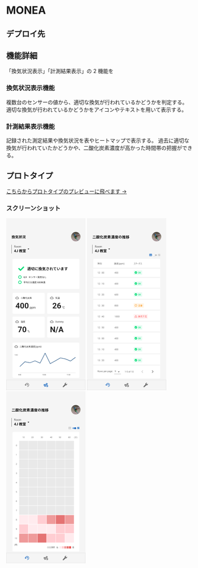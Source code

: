 # MONEA

## デプロイ先



## 機能詳細

「換気状況表示」「計測結果表示」の 2 機能を

### 換気状況表示機能

複数台のセンサーの値から、適切な換気が行われているかどうかを判定する。  
適切な換気が行われているかどうかをアイコンやテキストを用いて表示する。

### 計測結果表示機能

記録された測定結果や換気状況を表やヒートマップで表示する。
過去に適切な換気が行われていたかどうかや、二酸化炭素濃度が高かった時間帯の把握ができる。

## プロトタイプ

[こちらからプロトタイプのプレビューに飛べます →](https://xd.adobe.com/view/ce2010f8-0322-4eba-a73f-2e6f13874972-9b73/)

### スクリーンショット

<img src="https://github.com/datt16/MONEA/blob/Images/docs/Images/prototypes/2021-10-03%20(2).png" alt="ホーム画面" style="zoom:50%;"/>

<img src="https://github.com/datt16/MONEA/blob/Images/docs/Images/prototypes/2021-10-03%20(5).png" alt="テーブル表示" style="zoom:50%">

<img src="https://github.com/datt16/MONEA/blob/Images/docs/Images/prototypes/2021-10-03%20(4).png" alt="ヒートマップ表示" style="zoom:50%">
